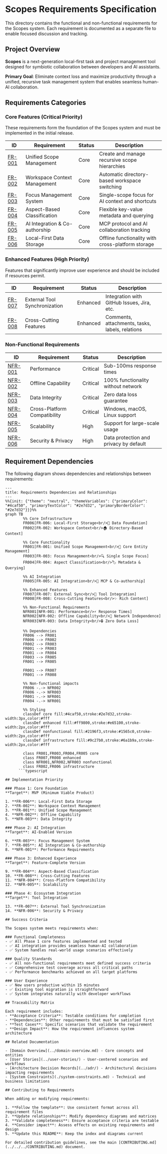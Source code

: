 # Scopes Requirements Specification

This directory contains the functional and non-functional requirements for the Scopes system. Each requirement is documented as a separate file to enable focused discussion and tracking.

## Project Overview

**Scopes** is a next-generation local-first task and project management tool designed for symbiotic collaboration between developers and AI assistants.

**Primary Goal**: Eliminate context loss and maximize productivity through a unified, recursive task management system that enables seamless human-AI collaboration.

## Requirements Categories

### Core Features (Critical Priority)

These requirements form the foundation of the Scopes system and must be implemented in the initial release.

| ID | Requirement | Status | Description |
|----|-------------|--------|-------------|
| [FR-001](./fr-001-unified-scope-management.md) | Unified Scope Management | Core | Create and manage recursive scope hierarchies |
| [FR-002](./fr-002-workspace-context-management.md) | Workspace Context Management | Core | Automatic directory-based workspace switching |
| [FR-003](./fr-003-focus-management-system.md) | Focus Management System | Core | Single-scope focus for AI context and shortcuts |
| [FR-004](./fr-004-aspect-based-classification.md) | Aspect-Based Classification | Core | Flexible key-value metadata and querying |
| [FR-005](./fr-005-ai-integration-coauthorship.md) | AI Integration & Co-authorship | Core | MCP protocol and AI collaboration tracking |
| [FR-006](./fr-006-local-first-data-storage.md) | Local-First Data Storage | Core | Offline functionality with cross-platform storage |

### Enhanced Features (High Priority)

Features that significantly improve user experience and should be included if resources permit.

| ID | Requirement | Status | Description |
|----|-------------|--------|-------------|
| [FR-007](./fr-007-external-tool-synchronization.md) | External Tool Synchronization | Enhanced | Integration with GitHub Issues, Jira, etc. |
| [FR-008](./fr-008-cross-cutting-features.md) | Cross-Cutting Features | Enhanced | Comments, attachments, tasks, labels, relations |

### Non-Functional Requirements

| ID | Requirement | Status | Description |
|----|-------------|--------|-------------|
| [NFR-001](./nfr-001-performance.md) | Performance | Critical | Sub-100ms response times |
| [NFR-002](./nfr-002-offline-capability.md) | Offline Capability | Critical | 100% functionality without network |
| [NFR-003](./nfr-003-data-integrity.md) | Data Integrity | Critical | Zero data loss guarantee |
| [NFR-004](./nfr-004-cross-platform-compatibility.md) | Cross-Platform Compatibility | Critical | Windows, macOS, Linux support |
| [NFR-005](./nfr-005-scalability.md) | Scalability | High | Support for large-scale usage |
| [NFR-006](./nfr-006-security-privacy.md) | Security & Privacy | High | Data protection and privacy by default |

## Requirement Dependencies

The following diagram shows dependencies and relationships between requirements:

```mermaid
---
title: Requirements Dependencies and Relationships
---
%%{init: {"theme": "neutral", "themeVariables": {"primaryColor": "#4caf50", "primaryTextColor": "#2e7d32", "primaryBorderColor": "#2e7d32"}}}%%
graph TB
        %% Core Infrastructure
        FR006[FR-006: Local-First Storage<br/>📁 Data Foundation]
        FR002[FR-002: Workspace Context<br/>🏠 Directory-Based Context]

        %% Core Functionality
        FR001[FR-001: Unified Scope Management<br/>🎯 Core Entity Management]
        FR003[FR-003: Focus Management<br/>🔍 Single Scope Focus]
        FR004[FR-004: Aspect Classification<br/>🏷️ Metadata & Querying]

        %% AI Integration
        FR005[FR-005: AI Integration<br/>🤖 MCP & Co-authorship]

        %% Enhanced Features
        FR007[FR-007: External Sync<br/>🔗 Tool Integration]
        FR008[FR-008: Cross-Cutting Features<br/>✨ Rich Content]

        %% Non-Functional Requirements
        NFR001[NFR-001: Performance<br/>⚡ Response Times]
        NFR002[NFR-002: Offline Capability<br/>📶 Network Independence]
        NFR003[NFR-003: Data Integrity<br/>🔒 Zero Data Loss]

        %% Dependencies
        FR006 --> FR001
        FR006 --> FR002
        FR002 --> FR003
        FR001 --> FR003
        FR001 --> FR004
        FR003 --> FR005
        FR001 --> FR005

        FR001 --> FR007
        FR001 --> FR008

        %% Non-functional impacts
        FR006 -.-> NFR002
        FR006 -.-> NFR003
        FR001 -.-> NFR001
        FR004 -.-> NFR001

        %% Styling
        classDef core fill:#4caf50,stroke:#2e7d32,stroke-width:3px,color:#fff
        classDef enhanced fill:#ff9800,stroke:#e65100,stroke-width:2px,color:#fff
        classDef nonfunctional fill:#2196f3,stroke:#1565c0,stroke-width:2px,color:#fff
        classDef infrastructure fill:#9c27b0,stroke:#6a1b9a,stroke-width:2px,color:#fff

        class FR001,FR003,FR004,FR005 core
        class FR007,FR008 enhanced
        class NFR001,NFR002,NFR003 nonfunctional
        class FR002,FR006 infrastructure
      ```typescript

## Implementation Priority

### Phase 1: Core Foundation
**Target**: MVP (Minimum Viable Product)

1. **FR-006**: Local-First Data Storage
2. **FR-002**: Workspace Context Management
3. **FR-001**: Unified Scope Management
4. **NFR-002**: Offline Capability
5. **NFR-003**: Data Integrity

### Phase 2: AI Integration
**Target**: AI-Enabled Version

6. **FR-003**: Focus Management System
7. **FR-005**: AI Integration & Co-authorship
8. **NFR-001**: Performance Requirements

### Phase 3: Enhanced Experience
**Target**: Feature-Complete Version

9. **FR-004**: Aspect-Based Classification
10. **FR-008**: Cross-Cutting Features
11. **NFR-004**: Cross-Platform Compatibility
12. **NFR-005**: Scalability

### Phase 4: Ecosystem Integration
**Target**: Tool Integration

13. **FR-007**: External Tool Synchronization
14. **NFR-006**: Security & Privacy

## Success Criteria

The Scopes system meets requirements when:

### Functional Completeness
- ✅ All Phase 1 core features implemented and tested
- ✅ AI integration provides seamless human-AI collaboration
- ✅ System handles real-world usage scenarios effectively

### Quality Standards
- ✅ All non-functional requirements meet defined success criteria
- ✅ Comprehensive test coverage across all critical paths
- ✅ Performance benchmarks achieved on all target platforms

### User Experience
- ✅ New users productive within 15 minutes
- ✅ Existing tool migration is straightforward
- ✅ System integrates naturally with developer workflows

## Traceability Matrix

Each requirement includes:
- **Acceptance Criteria**: Testable conditions for completion
- **Dependencies**: Other requirements that must be satisfied first
- **Test Cases**: Specific scenarios that validate the requirement
- **Design Impact**: How the requirement influences system architecture

## Related Documentation

- [Domain Overview](../domain-overview.md) - Core concepts and entities
- [User Stories](../user-stories/) - User-centered scenarios and workflows
- [Architecture Decision Records](../adr/) - Architectural decisions impacting requirements
- [System Constraints](./system-constraints.md) - Technical and business limitations

## Contributing to Requirements

When adding or modifying requirements:

1. **Follow the template**: Use consistent format across all requirement files
2. **Update relationships**: Modify dependency diagrams and matrices
3. **Validate completeness**: Ensure acceptance criteria are testable
4. **Consider impact**: Assess effects on existing requirements and design
5. **Update this README**: Keep the index and diagrams current

For detailed contribution guidelines, see the main [CONTRIBUTING.md](../../../CONTRIBUTING.md) document.

